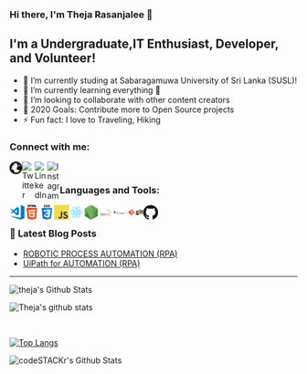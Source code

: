 ### Hi there, I'm Theja Rasanjalee  👋

## I'm a Undergraduate,IT Enthusiast, Developer, and Volunteer!
- 🔭 I’m currently studing at  Sabaragamuwa University of Sri Lanka (SUSL)!
- 🌱 I’m currently learning everything 🤣
- 👯 I’m looking to collaborate with other content creators
- 🥅 2020 Goals: Contribute more to Open Source projects
- ⚡ Fun fact: I love to Traveling, Hiking

### Connect with me:

[<img align="left" alt="web" width="22px"  src="https://raw.githubusercontent.com/iconic/open-iconic/master/svg/globe.svg"  />][website]
[<img align="left" alt="Twitter" width="22px" src="https://cdn.jsdelivr.net/npm/simple-icons@v3/icons/twitter.svg"  />][twitter]
[<img align="left" alt="LinkedIn" width="22px" src="https://cdn.jsdelivr.net/npm/simple-icons@v3/icons/linkedin.svg"   />][linkedin]
[<img align="left" alt="Instagram" width="22px" src="https://cdn.jsdelivr.net/npm/simple-icons@v3/icons/instagram.svg"  />][instagram]

<br />

### Languages and Tools:

[<img align="left" alt="Visual Studio Code" width="26px" src="https://raw.githubusercontent.com/github/explore/80688e429a7d4ef2fca1e82350fe8e3517d3494d/topics/visual-studio-code/visual-studio-code.png" />][webdevplaylist]
[<img align="left" alt="HTML5" width="26px" src="https://raw.githubusercontent.com/github/explore/80688e429a7d4ef2fca1e82350fe8e3517d3494d/topics/html/html.png" />][webdevplaylist]
[<img align="left" alt="CSS3" width="26px" src="https://raw.githubusercontent.com/github/explore/80688e429a7d4ef2fca1e82350fe8e3517d3494d/topics/css/css.png" />][webdevplaylist]
[<img align="left" alt="JavaScript" width="26px" src="https://raw.githubusercontent.com/github/explore/80688e429a7d4ef2fca1e82350fe8e3517d3494d/topics/javascript/javascript.png" />][webdevplaylist]
[<img align="left" alt="React" width="26px" src="https://raw.githubusercontent.com/github/explore/80688e429a7d4ef2fca1e82350fe8e3517d3494d/topics/react/react.png" />][webdevplaylist]
[<img align="left" alt="Node.js" width="26px" src="https://raw.githubusercontent.com/github/explore/80688e429a7d4ef2fca1e82350fe8e3517d3494d/topics/nodejs/nodejs.png" />][webdevplaylist]
[<img align="left" alt="MySQL" width="26px" src="https://raw.githubusercontent.com/github/explore/80688e429a7d4ef2fca1e82350fe8e3517d3494d/topics/mysql/mysql.png" />][webdevplaylist]
[<img align="left" alt="MongoDB" width="26px" src="https://raw.githubusercontent.com/github/explore/80688e429a7d4ef2fca1e82350fe8e3517d3494d/topics/mongodb/mongodb.png" />][webdevplaylist]
[<img align="left" alt="Git" width="26px" src="https://raw.githubusercontent.com/github/explore/80688e429a7d4ef2fca1e82350fe8e3517d3494d/topics/git/git.png" />][webdevplaylist]
[<img align="left" alt="GitHub" width="26px" src="https://raw.githubusercontent.com/github/explore/78df643247d429f6cc873026c0622819ad797942/topics/github/github.png" />][webdevplaylist]

<br />


### 📕 Latest Blog Posts
<!-- BLOG-POST-LIST:START -->
- [ROBOTIC PROCESS AUTOMATION (RPA)](https://readhub.lk/robotic-process-automation-rpa/)
- [UiPath for AUTOMATION (RPA)](https://readhub.lk/uipath-for-automation/)


<!-- BLOG-POST-LIST:END -->

---

<img align="left" alt="theja's Github Stats" src="https://github-readme-stats.codestackr.vercel.app/api?username=Theja1996&show_icons=true&hide_border=true" />

<br />

![Theja's github stats](https://github-readme-stats.vercel.app/api?username=Theja1996&show_icons=true&theme=radical)

<br />



[![Top Langs](https://github-readme-stats.vercel.app/api/top-langs/?username=Theja1996)](https://github.com/anuraghazra/github-readme-stats)



<img align="left" alt="codeSTACKr's Github Stats" src="https://github-readme-stats.codestackr.vercel.app/api?username=Theja1996&show_icons=true&hide_border=true" />

[website]: http://thejarasanjalee.000webhostapp.com
[twitter]: https://twitter.com/TRasanjalee

[instagram]:https://www.instagram.com
[linkedin]: https://www.linkedin.com/in/theja-rasanjalee-b66302173
[webdevplaylist]: https://www.youtube.com/playlist?list=PLkwxH9e_vrAJ0WbEsFA9W3I1W-g_BTsbt
